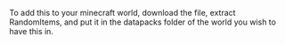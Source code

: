 To add this to your minecraft world, download the file, extract RandomItems, and put it in the datapacks folder of the world you wish to have this in.
